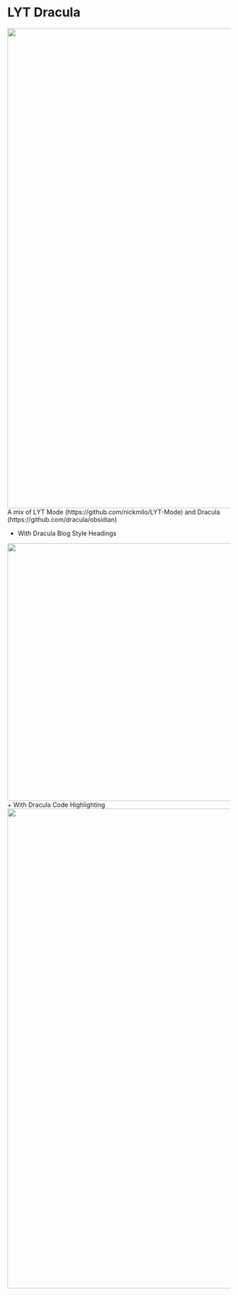 # LYT Dracula
<img src="https://github.com/xRyul/ObsidianMD_LYT_Dracula_Theme/blob/main/Overview.jpg" width="1080">
A mix of LYT Mode (https://github.com/nickmilo/LYT-Mode) and Dracula (https://github.com/dracula/obsidian)

+ With Dracula Blog Style Headings
<img src="https://github.com/xRyul/ObsidianMD_LYT_Dracula_Theme/blob/main/Images/Heading.jpg" width="580">
+ With Dracula Code Highlighting 
<img src="https://github.com/xRyul/ObsidianMD_LYT_Dracula_Theme/blob/main/Images/Code_Highlighting_SourceMode.jpg" height="1080">

